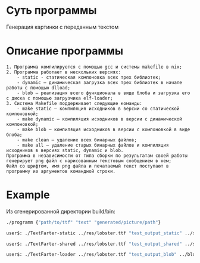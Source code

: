 # Суть программы
Генерация картинки с переданным текстом

# Описание программы

    1. Программа компилируется с помощью gcc и системы makefile в nix;
    2. Программа работает в нескольких версиях:
        - static - статическая компоновка всех трех библиотек;
        - dynamic – динамическая загрузка всех трех библиотек в начале работы с помощью dlload;
        - blob – реализация всего функционала в виде блоба и загрузка его с диска с помощью загрузчика elf-loader;
    3. Система Makefile поддерживает следующие команды:
        - make static – компиляция исходников в версии со статической компоновкой;
        - make dynamic – компиляция исходников в версии с динамической компоновкой;
        - make blob – компиляция исходников в версии с компоновкой в виде блоба;
        - make clean – удаление всех бинарных файлов;
        - make all – удаление старых бинарных файлов и компиляция исходников в версиях static, dynamic и blob.
    Программа в независимости от типа сборки по результатам своей работы генерирует png файл с нарисованным текстовым сообщением в нем;
    Файл со шрифтом, имя png файла и печатаемый текст поступают в программу из аргументов командной строки.

# Example
Из сгенерированной директории build/bin:
```bash
./programm {"path/to/ttf" "text" "generated/picture/path"}

user$: ./TextFarter-static ../res/lobster.ttf "test_output_static" ../static.png

user$: ./TextFarter-shared ../res/lobster.ttf "test_output_shared" ../shared.png

user$: ./TextFarter-loader ../res/lobster.ttf "test_output_blob" ../blob.png
```